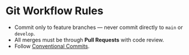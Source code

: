 # Git Workflow Rules

- Commit only to feature branches — never commit directly to `main` or `develop`.
- All merges must be through **Pull Requests** with code review.
- Follow [Conventional Commits](https://www.conventionalcommits.org/en/v1.0.0/).
